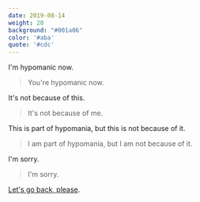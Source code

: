 ```yaml
---
date: 2019-08-14
weight: 20
background: "#001a06"
color: '#aba'
quote: '#cdc'
---
```


I'm hypomanic now.

> You're hypomanic now.

It's not because of this.

> It's not because of me.

This is part of hypomania, but this is not because of it.

> I am part of hypomania, but I am not because of it.

I'm sorry.

> I'm sorry.

<a href="/15">Let's go back, please</a>.
